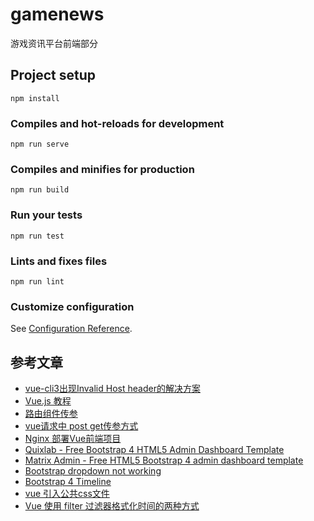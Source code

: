 # gamenews

游戏资讯平台前端部分

## Project setup
```shell script
npm install
```

### Compiles and hot-reloads for development
```shell script
npm run serve
```

### Compiles and minifies for production
```shell script
npm run build
```

### Run your tests
```shell script
npm run test
```

### Lints and fixes files
```shell script
npm run lint
```

### Customize configuration
See [Configuration Reference](https://cli.vuejs.org/config/).

## 参考文章

- [vue-cli3出现Invalid Host header的解决方案](https://blog.csdn.net/guzhao593/article/details/85918869)
- [Vue.js 教程](https://www.runoob.com/vue2/vue-tutorial.html)
- [路由组件传参](https://router.vuejs.org/zh/guide/essentials/passing-props.html#对象模式)
- [vue请求中 post get传参方式](https://blog.csdn.net/zhaofuqiangmycomm/article/details/89479904)
- [Nginx 部署Vue前端项目](https://blog.csdn.net/jeikerxiao/article/details/80885875)
- [Quixlab - Free Bootstrap 4 HTML5 Admin Dashboard Template](https://themewagon.com/themes/free-bootstrap-4-html5-admin-dashboard-template-quixlab/)
- [Matrix Admin - Free HTML5 Bootstrap 4 admin dashboard template](https://themewagon.com/themes/free-html5-bootstrap-4-admin-dashboard-template-matrix-admin/)
- [Bootstrap dropdown not working](https://stackoverflow.com/questions/12458522/bootstrap-dropdown-not-working)
- [Bootstrap 4 Timeline](https://www.codeply.com/go/dI6CknFxts/bootstrap-4-timeline)
- [vue 引入公共css文件](https://blog.csdn.net/Smartsunsing/article/details/78529374)
- [Vue 使用 filter 过滤器格式化时间的两种方式](https://juejin.im/post/5d0f08e3f265da1b695d6873)